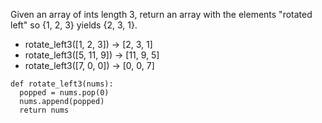 Given an array of ints length 3, return an array with the elements "rotated left" so {1, 2, 3} yields {2, 3, 1}. 

* rotate_left3([1, 2, 3]) → [2, 3, 1]
* rotate_left3([5, 11, 9]) → [11, 9, 5]
* rotate_left3([7, 0, 0]) → [0, 0, 7]

```
def rotate_left3(nums):
  popped = nums.pop(0)
  nums.append(popped)
  return nums
```
